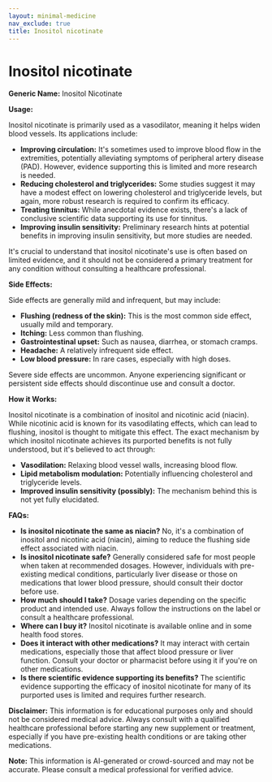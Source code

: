 ```yaml
---
layout: minimal-medicine
nav_exclude: true
title: Inositol nicotinate
---
```


# Inositol nicotinate

**Generic Name:** Inositol Nicotinate

**Usage:**

Inositol nicotinate is primarily used as a vasodilator, meaning it helps widen blood vessels.  Its applications include:

* **Improving circulation:**  It's sometimes used to improve blood flow in the extremities, potentially alleviating symptoms of peripheral artery disease (PAD).  However, evidence supporting this is limited and more research is needed.
* **Reducing cholesterol and triglycerides:** Some studies suggest it may have a modest effect on lowering cholesterol and triglyceride levels, but again, more robust research is required to confirm its efficacy.
* **Treating tinnitus:** While anecdotal evidence exists, there's a lack of conclusive scientific data supporting its use for tinnitus.
* **Improving insulin sensitivity:** Preliminary research hints at potential benefits in improving insulin sensitivity, but more studies are needed.

It's crucial to understand that inositol nicotinate's use is often based on limited evidence, and it should not be considered a primary treatment for any condition without consulting a healthcare professional.


**Side Effects:**

Side effects are generally mild and infrequent, but may include:

* **Flushing (redness of the skin):** This is the most common side effect, usually mild and temporary.
* **Itching:**  Less common than flushing.
* **Gastrointestinal upset:**  Such as nausea, diarrhea, or stomach cramps.
* **Headache:**  A relatively infrequent side effect.
* **Low blood pressure:** In rare cases, especially with high doses.

Severe side effects are uncommon.  Anyone experiencing significant or persistent side effects should discontinue use and consult a doctor.


**How it Works:**

Inositol nicotinate is a combination of inositol and nicotinic acid (niacin).  While nicotinic acid is known for its vasodilating effects, which can lead to flushing, inositol is thought to mitigate this effect.  The exact mechanism by which inositol nicotinate achieves its purported benefits is not fully understood, but it's believed to act through:

* **Vasodilation:** Relaxing blood vessel walls, increasing blood flow.
* **Lipid metabolism modulation:** Potentially influencing cholesterol and triglyceride levels.
* **Improved insulin sensitivity (possibly):**  The mechanism behind this is not yet fully elucidated.


**FAQs:**

* **Is inositol nicotinate the same as niacin?** No, it's a combination of inositol and nicotinic acid (niacin), aiming to reduce the flushing side effect associated with niacin.
* **Is inositol nicotinate safe?** Generally considered safe for most people when taken at recommended dosages. However, individuals with pre-existing medical conditions, particularly liver disease or those on medications that lower blood pressure, should consult their doctor before use.
* **How much should I take?**  Dosage varies depending on the specific product and intended use. Always follow the instructions on the label or consult a healthcare professional.
* **Where can I buy it?** Inositol nicotinate is available online and in some health food stores.
* **Does it interact with other medications?** It may interact with certain medications, especially those that affect blood pressure or liver function. Consult your doctor or pharmacist before using it if you're on other medications.
* **Is there scientific evidence supporting its benefits?** The scientific evidence supporting the efficacy of inositol nicotinate for many of its purported uses is limited and requires further research.


**Disclaimer:** This information is for educational purposes only and should not be considered medical advice. Always consult with a qualified healthcare professional before starting any new supplement or treatment, especially if you have pre-existing health conditions or are taking other medications.


**Note:** This information is AI-generated or crowd-sourced and may not be accurate. Please consult a medical professional for verified advice.